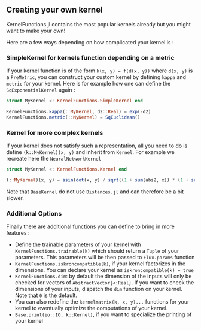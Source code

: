 ## Creating your own kernel

KernelFunctions.jl contains the most popular kernels already but you might want to make your own!

Here are a few ways depending on how complicated your kernel is :

### SimpleKernel for kernels function depending on a metric

If your kernel function is of the form `k(x, y) = f(d(x, y))` where `d(x, y)` is a `PreMetric`,
you can construct your custom kernel by defining `kappa` and `metric` for your kernel.
Here is for example how one can define the `SqExponentialKernel` again :

```julia
struct MyKernel <: KernelFunctions.SimpleKernel end

KernelFunctions.kappa(::MyKernel, d2::Real) = exp(-d2)
KernelFunctions.metric(::MyKernel) = SqEuclidean()
```

### Kernel for more complex kernels

If your kernel does not satisfy such a representation, all you need to do is define `(k::MyKernel)(x, y)` and inherit from `Kernel`.
For example we recreate here the `NeuralNetworkKernel`

```julia
struct MyKernel <: KernelFunctions.Kernel end

(::MyKernel)(x, y) = asin(dot(x, y) / sqrt((1 + sum(abs2, x)) * (1 + sum(abs2, y))))
```

Note that `BaseKernel` do not use `Distances.jl` and can therefore be a bit slower.

### Additional Options

Finally there are additional functions you can define to bring in more features :
 - Define the trainable parameters of your kernel with `KernelFunctions.trainable(k)` which should return a `Tuple` of your parameters.
This parameters will be then passed to `Flux.params` function
 - `KernelFunctions.iskroncompatible(k)`, if your kernel factorizes in the dimensions. You can declare your kernel as `iskroncompatible(k) = true`
 - `KernelFunctions.dim`: by default the dimension of the inputs will only be checked for vectors of `AbstractVector{<:Real}`.
If you want to check the dimensions of your inputs, dispatch the `dim` function on your kernel. Note that `0` is the default.
 - You can also redefine the `kernelmatrix(k, x, y)...` functions for your kernel to eventually optimize the computations of your kernel.
 - `Base.print(io::IO, k::Kernel)`, if you want to specialize the printing of your kernel
